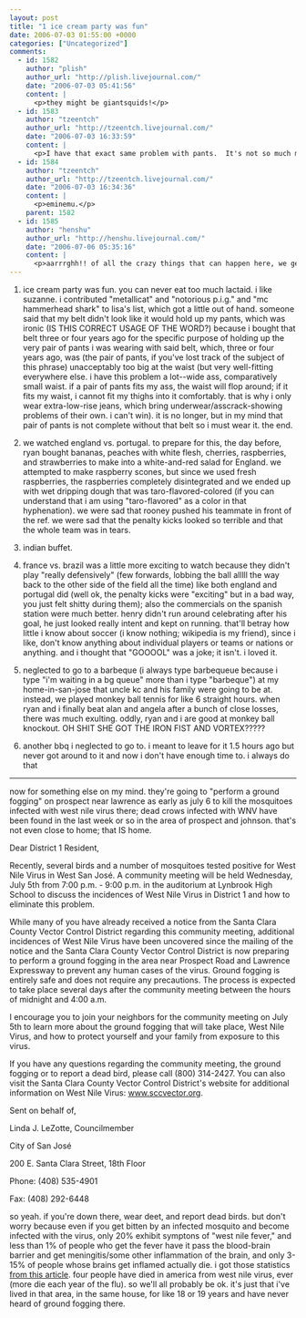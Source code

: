 ```yaml
---
layout: post
title: "1 ice cream party was fun"
date: 2006-07-03 01:55:00 +0000
categories: ["Uncategorized"]
comments:
  - id: 1582
    author: "plish"
    author_url: "http://plish.livejournal.com/"
    date: "2006-07-03 05:41:56"
    content: |
      <p>they might be giantsquids!</p>
  - id: 1583
    author: "tzeentch"
    author_url: "http://tzeentch.livejournal.com/"
    date: "2006-07-03 16:33:59"
    content: |
      <p>I have that exact same problem with pants.  It's not so much my waist as it is my thighs.</p>
  - id: 1584
    author: "tzeentch"
    author_url: "http://tzeentch.livejournal.com/"
    date: "2006-07-03 16:34:36"
    content: |
      <p>eminemu.</p>
    parent: 1582
  - id: 1585
    author: "henshu"
    author_url: "http://henshu.livejournal.com/"
    date: "2006-07-06 05:35:16"
    content: |
      <p>aarrrghh!! of all the crazy things that can happen here, we get ground fogging! :P  boring! hahahah :)</p>
---
```


1. ice cream party was fun. you can never eat too much lactaid. i like suzanne. i contributed "metallicat" and "notorious p.i.g." and "mc hammerhead shark" to lisa's list, which got a little out of hand. someone said that my belt didn't look like it would hold up my pants, which was ironic (IS THIS CORRECT USAGE OF THE WORD?) because i bought that belt three or four years ago for the specific purpose of holding up the very pair of pants i was wearing with said belt, which, three or four years ago, was (the pair of pants, if you've lost track of the subject of this phrase) unacceptably too big at the waist (but very well-fitting everywhere else. i have this problem a lot--wide ass, comparatively small waist. if a pair of pants fits my ass, the waist will flop around; if it fits my waist, i cannot fit my thighs into it comfortably. that is why i only wear extra-low-rise jeans, which bring underwear/asscrack-showing problems of their own. i can't win). it is no longer, but in my mind that pair of pants is not complete without that belt so i must wear it. the end.

2. we watched england vs. portugal. to prepare for this, the day before, ryan bought bananas, peaches with white flesh, cherries, raspberries, and strawberries to make into a white-and-red salad for England. we attempted to make raspberry scones, but since we used fresh raspberries, the raspberries completely disintegrated and we ended up with wet dripping dough that was taro-flavored-colored (if you can understand that i am using "taro-flavored" as a color in that hyphenation). we were sad that rooney pushed his teammate in front of the ref. we were sad that the penalty kicks looked so terrible and that the whole team was in tears. 

3. indian buffet.

4. france vs. brazil was a little more exciting to watch because they didn't play "really defensively" (few forwards, lobbing the ball alllll the way back to the other side of the field all the time) like both england and portugal did (well ok, the penalty kicks were "exciting" but in a bad way, you just felt shitty during them); also the commercials on the spanish station were much better. henry didn't run around celebrating after his goal, he just looked really intent and kept on running. that'll betray how little i know about soccer (i know nothing; wikipedia is my friend), since i like, don't know anything about individual players or teams or nations or anything. and i thought that "GOOOOL" was a joke; it isn't. i loved it.

5. neglected to go to a barbeque (i always type barbequeue because i type "i'm waiting in a bg queue" more than i type "barbeque") at my home-in-san-jose that uncle kc and his family were going to be at. instead, we played monkey ball tennis for like 6 straight hours. when ryan and i finally beat alan and angela after a bunch of close losses, there was much exulting. oddly, ryan and i are good at monkey ball knockout. OH SHIT SHE GOT THE IRON FIST AND VORTEX?????

6. another bbq i neglected to go to. i meant to leave for it 1.5 hours ago but never got around to it and now i don't have enough time to. i always do that

-------

now for something else on my mind. they're going to "perform a ground fogging" on prospect near lawrence as early as july 6 to kill the mosquitoes infected with west nile virus there; dead crows infected with WNV have been found in the last week or so in the area of prospect and johnson. that's not even close to home; that IS home.

Dear District 1 Resident,

Recently, several birds and a number of mosquitoes tested positive for West
Nile Virus in West San José. A community meeting will be held Wednesday,
July 5th from 7:00 p.m. - 9:00 p.m. in the auditorium at Lynbrook High
School to discuss the incidences of West Nile Virus in District 1 and how to
eliminate this problem.

While many of you have already received a notice from the Santa Clara County
Vector Control District regarding this community meeting, additional
incidences of West Nile Virus have been uncovered since the mailing of the
notice and the Santa Clara County Vector Control District is now preparing
to perform a ground fogging in the area near Prospect Road and Lawrence
Expressway to prevent any human cases of the virus. Ground fogging is
entirely safe and does not require any precautions. The process is expected
to take place several days after the community meeting between the hours of
midnight and 4:00 a.m.

I encourage you to join your neighbors for the community meeting on July 5th
to learn more about the ground fogging that will take place, West Nile
Virus, and how to protect yourself and your family from exposure to this
virus.

If you have any questions regarding the community meeting, the ground
fogging or to report a dead bird, please call (800) 314-2427. You can also
visit the Santa Clara County Vector Control District's website for
additional information on West Nile Virus: www.sccvector.org.

Sent on behalf of,

Linda J. LeZotte, Councilmember

City of San José

200 E. Santa Clara Street, 18th Floor

Phone: (408) 535-4901

Fax: (408) 292-6448

so yeah. if you're down there, wear deet, and report dead birds. but don't worry because even if you get bitten by an infected mosquito and become infected with the virus, only 20% exhibit symptons of "west nile fever," and less than 1% of people who get the fever have it pass the blood-brain barrier and get meningitis/some other inflammation of the brain, and only 3-15% of people whose brains get inflamed actually die. i got those statistics [from this article](http://npic.orst.edu/wnv/virus.htm). four people have died in america from west nile virus, ever (more die each year of the flu). so we'll all probably be ok. it's just that i've lived in that area, in the same house, for like 18 or 19 years and have never heard of ground fogging there.